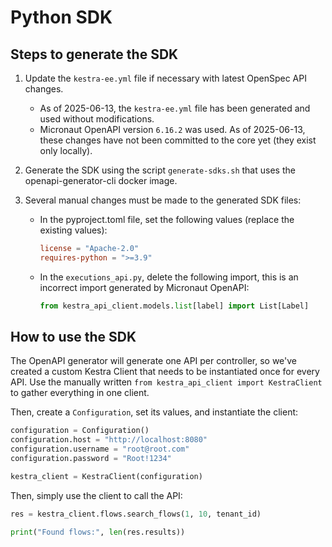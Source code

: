 # Python SDK

## Steps to generate the SDK

1. Update the `kestra-ee.yml` file if necessary with latest OpenSpec API changes.

   - As of 2025-06-13, the `kestra-ee.yml` file has been generated and used without modifications.
   - Micronaut OpenAPI version `6.16.2` was used. As of 2025-06-13, these changes have not been committed to the core yet (they exist only locally).
2. Generate the SDK using the script `generate-sdks.sh` that uses the openapi-generator-cli docker image.

3. Several manual changes must be made to the generated SDK files:
   - In the pyproject.toml file, set the following values (replace the existing values):
     ```toml
     license = "Apache-2.0"
     requires-python = ">=3.9"
     ```
   - In the `executions_api.py`, delete the following import, this is an incorrect import generated by Micronaut OpenAPI:
     ```python
     from kestra_api_client.models.list[label] import List[Label]
     ```

## How to use the SDK

The OpenAPI generator will generate one API per controller, so we've created a custom Kestra Client that needs to be instantiated once for every API.
Use the manually written `from kestra_api_client import KestraClient` to gather everything in one client.

Then, create a `Configuration`, set its values, and instantiate the client:

```python
configuration = Configuration()
configuration.host = "http://localhost:8080"
configuration.username = "root@root.com"
configuration.password = "Root!1234"

kestra_client = KestraClient(configuration)
```

Then, simply use the client to call the API:

```python
res = kestra_client.flows.search_flows(1, 10, tenant_id)

print("Found flows:", len(res.results))
```
